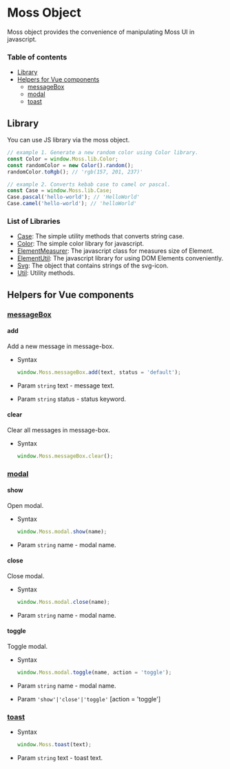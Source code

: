 # Moss Object

Moss object provides the convenience of manipulating Moss UI in javascript.

### Table of contents

- [Library](#library)
- [Helpers for Vue components](#helpers-for-vue-components)
  - [messageBox](#messagebox)
  - [modal](#modal)
  - [toast](#toast)

## Library

You can use JS library via the moss object.

``` js
// example 1. Generate a new random color using Color library.
const Color = window.Moss.lib.Color;
const randomColor = new Color().random();
randomColor.toRgb(); // 'rgb(157, 201, 237)'

// example 2. Converts kebab case to camel or pascal.
const Case = window.Moss.lib.Case;
Case.pascal('hello-world'); // 'HelloWorld'
Case.camel('hello-world'); // 'helloWorld'
```

### List of Libraries

- [Case](https://github.com/archco/cake-case#readme): The simple utility methods that converts string case.
- [Color](https://github.com/archco/moo-color#readme): The simple color library for javascript.
- [ElementMeasurer](https://github.com/archco/element-measurer#api): The javascript class for measures size of Element.
- [ElementUtil](https://github.com/archco/element-util/tree/master/docs): The javascript library for using DOM Elements conveniently.
- [Svg](svg-icons.md): The object that contains strings of the svg-icon.
- [Util](js/util.md): Utility methods.

## Helpers for Vue components

### [messageBox](js/message.md#message-box)

#### add

Add a new message in message-box.

- Syntax

  ``` js
  window.Moss.messageBox.add(text, status = 'default');
  ```

- Param `string` text - message text.
- Param `string` status - status keyword.

#### clear

Clear all messages in message-box.

- Syntax

  ``` js
  window.Moss.messageBox.clear();
  ```

### [modal](js/modal.md)

#### show

Open modal.

- Syntax

  ``` js
  window.Moss.modal.show(name);
  ```

- Param `string` name - modal name.

#### close

Close modal.

- Syntax

  ``` js
  window.Moss.modal.close(name);
  ```

- Param `string` name - modal name.

#### toggle

Toggle modal.

- Syntax

  ``` js
  window.Moss.modal.toggle(name, action = 'toggle');
  ```

- Param `string` name - modal name.
- Param `'show'|'close'|'toggle'` [action = 'toggle']

### [toast](js/toast.md#usage)

- Syntax

  ``` js
  window.Moss.toast(text);
  ```

- Param `string` text - toast text.
